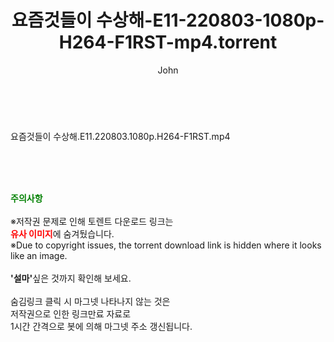 ﻿---
layout: post
title:  "요즘것들이 수상해-E11-220803-1080p-H264-F1RST-mp4.torrent"
author: John
categories: [ 방송/음악 ]
tags: [  ]
image:  
description: "요즘것들이 수상해-E11-220803-1080p-H264-F1RST-mp4 torrent 정보 공유"
toc: true
toc_sticky: true
---

<br>
<div class="view-img">
<a class="view_image" href="http://torrentmobile60.com/bbs/view_image.php?fn=%2Fdata%2Ffile%2Fmusic%2F3735182707_Sz6phsmb_93c221271b60bd9c0f5a3526e83b7a84778ca0a8.jpg" target="_blank"><img alt="" class="img-tag" content="http://torrentmobile60.com/data/file/music/3735182707_Sz6phsmb_93c221271b60bd9c0f5a3526e83b7a84778ca0a8.jpg" itemprop="image" src="http://torrentmobile60.com/data/file/music/3735182707_Sz6phsmb_93c221271b60bd9c0f5a3526e83b7a84778ca0a8.jpg"/></a></div><div class="view-content" itemprop="description">
<p>요즘것들이 수상해.E11.220803.1080p.H264-F1RST.mp4<br/></p> </div>
    
<br><br><br>
<p data-ke-size="size16"><b><span style="color: green;">주의사항</span></b><br /><br />※저작권 문제로 인해 토렌트 다운로드 링크는<br /><b><span style="color: red;">유사 이미지</span></b>에 숨겨뒀습니다.<br />※Due to copyright issues, the torrent download link is hidden where it looks like an image.<br /><br /><b>'설마'</b>싶은 것까지 확인해 보세요.<br /><br />숨김링크 클릭 시 마그넷 나타나지 않는 것은<br />저작권으로 인한 링크만료 자료로<br />1시간 간격으로 봇에 의해 마그넷 주소 갱신됩니다.</p>
